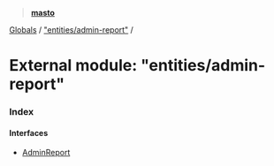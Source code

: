> **[masto](../README.md)**

[Globals](../globals.md) / ["entities/admin-report"](_entities_admin_report_.md) /

# External module: "entities/admin-report"

### Index

#### Interfaces

* [AdminReport](../interfaces/_entities_admin_report_.adminreport.md)